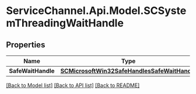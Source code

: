 # ServiceChannel.Api.Model.SCSystemThreadingWaitHandle

## Properties

Name | Type | Description | Notes
------------ | ------------- | ------------- | -------------
**SafeWaitHandle** | [**SCMicrosoftWin32SafeHandlesSafeWaitHandle**](SCMicrosoftWin32SafeHandlesSafeWaitHandle.md) |  | [optional] 

[[Back to Model list]](../README.md#documentation-for-models) [[Back to API list]](../README.md#documentation-for-api-endpoints) [[Back to README]](../README.md)

